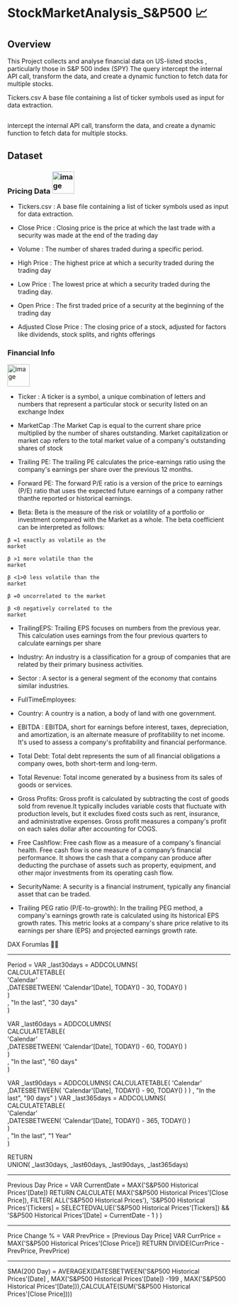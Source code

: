 # StockMarketAnalysis_S&P500 📈 


## Overview 
This Project collects and analyse financial data on US-listed stocks , particularly those in S&P 500 index (SPY) 
The query intercept the internal API call, transform the data, and create a dynamic function to fetch data for multiple stocks.



Tickers.csv
A base file containing a list of ticker symbols used as input for data extraction.
	

## 
intercept the internal API call, transform the data, and create a dynamic function to fetch data for multiple stocks.



## Dataset

### Pricing Data <img width="50" height="50" alt="image" src="https://github.com/user-attachments/assets/d286db5a-49cf-4c02-8c59-963c421bf5fb" />


- Tickers.csv : A base file containing a list of ticker symbols used as input for data extraction.

-	Close Price :  Closing price is the price at which the last trade with a security was made at the end of the trading day
-	Volume : The number of shares traded during a specific period.

-	High Price : The highest price at which a security traded during the trading day

-	Low Price : The lowest price at which a security traded during the trading day. 

-	Open Price : The first traded price of a security at the beginning of the trading day

-	Adjusted Close Price : The closing price of a stock, adjusted for factors like dividends, stock splits, and rights offerings



### Financial Info 
<img width="50" height="50" alt="image" src="https://github.com/user-attachments/assets/37215658-1bed-4ca1-854f-2f229970f876" />





- Ticker : A ticker is a symbol, a unique combination of letters and numbers that represent a particular stock or security listed on an exchange
 Index	
- MarketCap :The Market Cap is equal to the current share price multiplied by the number of shares outstanding.  Market capitalization or market cap refers to the total market value of a company's outstanding shares of stock



- Trailing PE: The trailing PE calculates the price-earnings ratio using the company's earnings per share over the previous 12 months.
- Forward PE: The forward P/E ratio is a version of the price to earnings (P/E) ratio that uses the expected future earnings of a company rather thanthe reported or historical earnings.

- Beta: Beta is the measure of the risk or volatility of a portfolio or investment compared with the Market as a whole. 
The beta coefficient can be interpreted as follows:




<code style="color : name_color">β =1 exactly as volatile as the market</code>

<code style="color : name_color">β >1 more volatile than the market</code>

<code style="color : name_color">β <1>0 less volatile than the market </code>


<code style="color : name_color">β =0 uncorrelated to the market </code>

<code style="color : name_colr">β <0 negatively correlated to the market </code>






- TrailingEPS: Trailing EPS focuses on numbers from the previous year. This calculation uses earnings from the four previous quarters to calculate earnings per share
  
- Industry: An industry is a classification for a group of companies that are related by their primary business activities.
  
- Sector : A sector is a general segment of the economy that contains similar industries.
  
- FullTimeEmployees:

- Country: A country is a nation, a body of land with one government.
  
- EBITDA : EBITDA, short for earnings before interest, taxes, depreciation, and amortization, is an alternate measure of profitability to net income. It's used to assess a company's profitability and financial performance.
  
- Total Debt: Total debt represents the sum of all financial obligations a company owes, both short-term and long-term.

- Total Revenue: Total income generated by a business from its sales of goods or services.

- Gross Profits: Gross profit is calculated by subtracting the cost of goods sold from revenue.It typically includes variable costs that fluctuate with  production levels, but it excludes fixed costs such as rent, insurance, and administrative expenses. Gross profit measures a company's profit on each sales dollar after accounting for COGS.

- Free Cashflow: Free cash flow as a measure of a company's financial health. Free cash flow is one measure of a company’s financial performance. It shows the cash that a company can produce after deducting the purchase of assets such as property, equipment, and other major investments from its operating cash flow.

- SecurityName: A security is a financial instrument, typically any financial asset that can be traded. 	

- Trailing PEG ratio (P/E-to-growth):	In the trailing PEG method, a company's earnings growth rate is calculated using its historical EPS growth rates. This metric looks at a company's share price relative to its earnings per share (EPS) and projected earnings growth rate.




DAX Forumlas 🚀🧠


-------------------------------------------------------------------------------------------------------------------------------------
 Period = 
VAR
    _last30days = ADDCOLUMNS( <br />
        CALCULATETABLE( <br />
            'Calendar' <br />
            ,DATESBETWEEN( 'Calendar'[Date], TODAY() - 30, TODAY() ) <br />
        ) <br />
        , "In the last", "30 days" <br />
    ) <br />
	
VAR
    _last60days = ADDCOLUMNS(  <br />
        CALCULATETABLE( <br />
            'Calendar'  <br />
            ,DATESBETWEEN( 'Calendar'[Date], TODAY() - 60, TODAY() ) <br />
        )  <br />
        , "In the last", "60 days"  <br />
    ) <br />

 
VAR
    _last90days = ADDCOLUMNS(
        CALCULATETABLE(
            'Calendar'
            ,DATESBETWEEN( 'Calendar'[Date], TODAY() - 90, TODAY() )
        )
        , "In the last", "90 days"
    )
VAR
    _last365days = ADDCOLUMNS( <br />
        CALCULATETABLE(        <br />
            'Calendar'         <br />
            ,DATESBETWEEN( 'Calendar'[Date], TODAY() - 365, TODAY() )  <br />
        ) <br />
        , "In the last", "1 Year" <br />
    ) <br />

RETURN  <br />
    UNION( _last30days, _last60days, _last90days, _last365days) <br />

------------------------------------------------------------------------------------------------------------------------------------------------------


 Previous Day Price = 
VAR CurrentDate = MAX('S&P500 Historical Prices'[Date])
RETURN
    CALCULATE(
        MAX('S&P500 Historical Prices'[Close Price]),
        FILTER(
            ALL('S&P500 Historical Prices'),
            'S&P500 Historical Prices'[Tickers] = SELECTEDVALUE('S&P500 Historical Prices'[Tickers]) &&
            'S&P500 Historical Prices'[Date] = CurrentDate - 1
        )
    )


-------------------------------------------------------------------------------------------------------------------------------------------------------
Price Change % = 
VAR PrevPrice = [Previous Day Price]
VAR CurrPrice = MAX('S&P500 Historical Prices'[Close Price])
RETURN
    DIVIDE(CurrPrice - PrevPrice, PrevPrice)


 -------------------------------------------------------------------------------------------------------------------------------------------------------

 SMA(200 Day) = AVERAGEX(DATESBETWEEN('S&P500 Historical Prices'[Date] , MAX('S&P500 Historical Prices'[Date]) -199 , MAX('S&P500 Historical Prices'[Date])),CALCULATE(SUM('S&P500 Historical Prices'[Close Price])))
